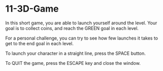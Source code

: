 # 11-3D-Game

In this short game, you are able to launch yourself around the level. 
Your goal is to collect coins, and reach the GREEN goal in each level.

For a personal challenge, you can try to see how few launches it takes to get to the end goal in each level.

To launch your character in a straight line, press the SPACE button.

To QUIT the game, press the ESCAPE key and close the window.
